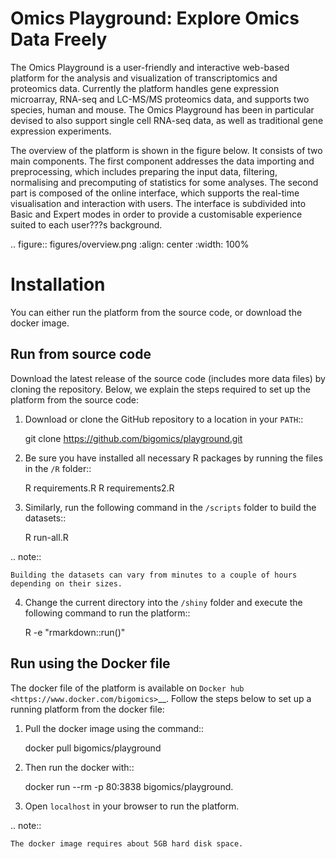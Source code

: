 # Omics Playground: Explore Omics Data Freely

The Omics Playground is a user-friendly and interactive web-based platform 
for the analysis and visualization of transcriptomics and proteomics data. 
Currently the platform handles gene expression microarray, RNA-seq and 
LC-MS/MS proteomics data, and supports two species, human and mouse. The Omics 
Playground has been in particular devised to also support single cell RNA-seq 
data, as well as traditional gene expression experiments. 

The overview of the platform is shown in the figure below. It consists of
two main components. The first component addresses the data
importing and preprocessing, which includes preparing the input data, filtering,
normalising and precomputing of statistics for some analyses. The second part is
composed of the online interface, which supports the real-time visualisation and
interaction with users. The interface is subdivided into Basic and Expert modes
in order to provide a customisable experience suited to each user???s background.

.. figure:: figures/overview.png
    :align: center
    :width: 100%



# Installation

You can either run the platform from the source code, or download the docker image.


## Run from source code

Download the latest release of the source code (includes more data files) by cloning
the repository. Below, we explain the steps required to set up the platform from
the source code:

1. Download or clone the GitHub repository to a location in your ``PATH``::

    git clone https://github.com/bigomics/playground.git
2. Be sure you have installed all necessary R packages by running the files in the ``/R`` folder::

    R requirements.R
    R requirements2.R
3. Similarly, run the following command in the ``/scripts`` folder to build the datasets::

    R run-all.R

.. note::

    Building the datasets can vary from minutes to a couple of hours depending on their sizes.
4. Change the current directory into the ``/shiny`` folder and execute the following command to run the platform::

    R -e "rmarkdown::run()"


## Run using the Docker file

The docker file of the platform is available on `Docker hub 
<https://www.docker.com/bigomics>`__.
Follow the steps below to set up a running platform from the docker file:

1. Pull the docker image using the command::

    docker pull bigomics/playground
2. Then run the docker with::

    docker run --rm -p 80:3838 bigomics/playground. 
3. Open ``localhost`` in your browser to run the platform.

.. note::

    The docker image requires about 5GB hard disk space.
    
    
